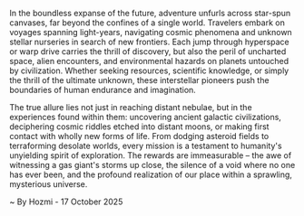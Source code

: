 
In the boundless expanse of the future, adventure unfurls across star-spun canvases, far beyond the confines of a single world. Travelers embark on voyages spanning light-years, navigating cosmic phenomena and unknown stellar nurseries in search of new frontiers. Each jump through hyperspace or warp drive carries the thrill of discovery, but also the peril of uncharted space, alien encounters, and environmental hazards on planets untouched by civilization. Whether seeking resources, scientific knowledge, or simply the thrill of the ultimate unknown, these interstellar pioneers push the boundaries of human endurance and imagination.

The true allure lies not just in reaching distant nebulae, but in the experiences found within them: uncovering ancient galactic civilizations, deciphering cosmic riddles etched into distant moons, or making first contact with wholly new forms of life. From dodging asteroid fields to terraforming desolate worlds, every mission is a testament to humanity's unyielding spirit of exploration. The rewards are immeasurable – the awe of witnessing a gas giant's storms up close, the silence of a void where no one has ever been, and the profound realization of our place within a sprawling, mysterious universe.

~ By Hozmi - 17 October 2025
